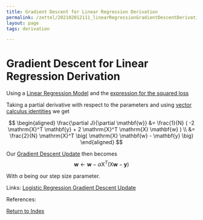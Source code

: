 ```yaml
---
title: Gradient Descent for Linear Regression Derivation
permalink: /zettel/202102012111_linearRegressionGradientDescentDerivation
layout: page
tags: derivation

---
```

# Gradient Descent for Linear Regression Derivation

Using a [Linear Regression Model](202103141139_linearRegressionModel) and the 
[expression for the squared loss](202103141145_linearRegressionSquaredLossMatrix)

Taking a partial derivative with respect to the parameters and using [vector calculus identities](202101161942_vectorCalculusResults) we get

$$
\begin{aligned}
\frac{\partial J}{\partial \mathbf{w}} &= \frac{1}{N} ( -2 \mathrm{X}^T \mathbf{y} + 2 \mathrm{X}^T \mathrm{X} \mathbf{w} ) \\
&= \frac{2}{N} \mathrm{X}^T \big( \mathrm{X} \mathbf{w} - \mathbf{y} \big)
\end{aligned}
$$

Our [Gradient Descent Update](202103282312_gradientDescentUpdate) then becomes 
$$
\mathbf{w} \leftarrow \mathbf{w} - \alpha \mathrm{X}^T \big( \mathrm{X} \mathbf{w} - \mathbf{y} \big)
$$

With $\alpha$ being our step size parameter.

Links: [Logistic Regression Gradient Descent Update](202103282246_logisticRegressionGradientDescentStepDerivation)

References: 

[Return to Index](index)
